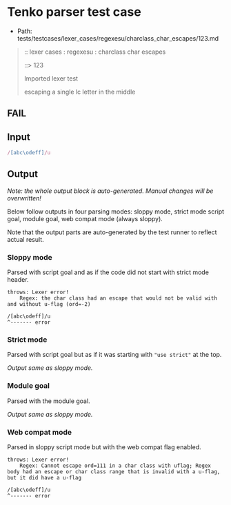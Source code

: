 # Tenko parser test case

- Path: tests/testcases/lexer_cases/regexesu/charclass_char_escapes/123.md

> :: lexer cases : regexesu : charclass char escapes
>
> ::> 123
>
> Imported lexer test
>
> escaping a single lc letter in the middle

## FAIL

## Input

`````js
/[abc\odeff]/u
`````

## Output

_Note: the whole output block is auto-generated. Manual changes will be overwritten!_

Below follow outputs in four parsing modes: sloppy mode, strict mode script goal, module goal, web compat mode (always sloppy).

Note that the output parts are auto-generated by the test runner to reflect actual result.

### Sloppy mode

Parsed with script goal and as if the code did not start with strict mode header.

`````
throws: Lexer error!
    Regex: the char class had an escape that would not be valid with and without u-flag (ord=-2)

/[abc\odeff]/u
^------- error
`````

### Strict mode

Parsed with script goal but as if it was starting with `"use strict"` at the top.

_Output same as sloppy mode._

### Module goal

Parsed with the module goal.

_Output same as sloppy mode._

### Web compat mode

Parsed in sloppy script mode but with the web compat flag enabled.

`````
throws: Lexer error!
    Regex: Cannot escape ord=111 in a char class with uflag; Regex body had an escape or char class range that is invalid with a u-flag, but it did have a u-flag

/[abc\odeff]/u
^------- error
`````

